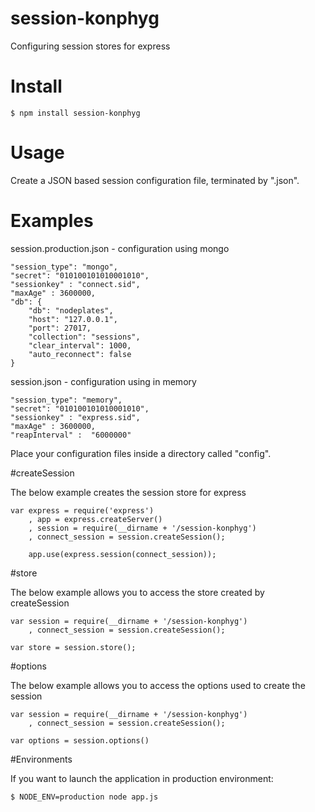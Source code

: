 # session-konphyg

Configuring session stores for express

# Install

    $ npm install session-konphyg

# Usage

Create a JSON based session configuration file, terminated by ".json".

# Examples

session.production.json - configuration using mongo

    "session_type": "mongo",
    "secret": "010100101010001010",
    "sessionkey" : "connect.sid",
    "maxAge" : 3600000,
    "db": {
        "db": "nodeplates",
        "host": "127.0.0.1",
        "port": 27017,
        "collection": "sessions",
        "clear_interval": 1000,
        "auto_reconnect": false
    }


session.json - configuration using in memory

    "session_type": "memory",
    "secret": "010100101010001010",
    "sessionkey" : "express.sid",
    "maxAge" : 3600000,
    "reapInterval" :  "6000000"


Place your configuration files inside a directory called "config".


#createSession

The below example creates the session store for express

    var express = require('express')
        , app = express.createServer()
        , session = require(__dirname + '/session-konphyg')
        , connect_session = session.createSession();

        app.use(express.session(connect_session));


#store

The below example allows you to access the store created by createSession

    var session = require(__dirname + '/session-konphyg')
        , connect_session = session.createSession();

    var store = session.store();

#options

The below example allows you to access the options used to create the session

    var session = require(__dirname + '/session-konphyg')
        , connect_session = session.createSession();

    var options = session.options()


#Environments

If you want to launch the application in production environment:

    $ NODE_ENV=production node app.js
